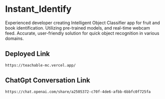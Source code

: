 # Instant_Identify
Experienced developer creating Intelligent Object Classifier app for fruit and book identification. Utilizing pre-trained models, and real-time webcam feed. Accurate, user-friendly solution for quick object recognition in various domains.

## Deployed Link
```
https://teachable-mc.vercel.app/
```

## ChatGpt Conversation Link
```
https://chat.openai.com/share/a2505372-c70f-4de6-afbb-6bbfc0f725fa
```
